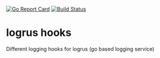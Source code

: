[![Go Report Card](https://goreportcard.com/badge/github.com/CIP-NL/logrus-hooks)](https://goreportcard.com/report/github.com/CIP-NL/logrus-hooks)
[![Build Status](https://travis-ci.org/CIP-NL/logrus-hooks.svg?branch=master)](https://travis-ci.org/CIP-NL/logrus-hooks)

# logrus hooks
Different logging hooks for logrus (go based logging service)


